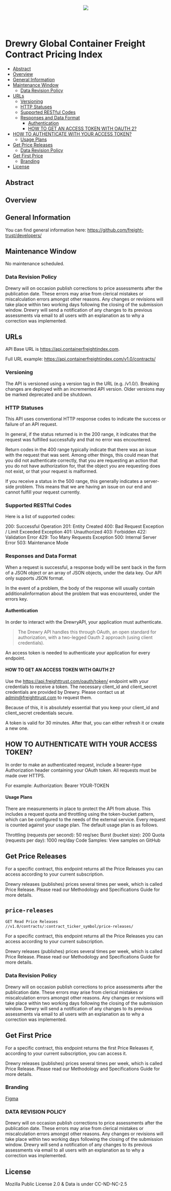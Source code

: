 

<!-- COPYRIGHT 2020 - DREWRY SHIPPING CONSULTANTS LTD ALL RIGHTS RESERVED
    -->
<!-- HEADER AREA DEFAULTS  -->
<!-- BANNER IMAGE -->
<p   align="center">

<img src="https://raw.githubusercontent.com/drewry-uk/openapi/master/assets/drewry-banner.png">
</p>
<br>
<br>
<!-- BANNER IMAGE -->
<!-- Badges Start -->
<!-- Badges End -->
<!-- HEADER AREA DEFAULTS END -->

# Drewry Global Container Freight Contract Pricing Index

- [Abstract](#abstract)
- [Overview](#overview)
- [General Information](#general-information)
- [Maintenance Window](#maintenance-window)
  * [Data Revision Policy](#data-revision-policy)
- [URLs](#urls)
  * [Versioning](#versioning)
  * [HTTP Statuses](#http-statuses)
  * [Supported RESTful Codes](#supported-restful-codes)
  * [Responses and Data Format](#responses-and-data-format)
    + [Authentication](#authentication)
    + [HOW TO GET AN ACCESS TOKEN WITH OAUTH 2?](#how-to-get-an-access-token-with-oauth-2-)
- [HOW TO AUTHENTICATE WITH YOUR ACCESS TOKEN?](#how-to-authenticate-with-your-access-token-)
    + [Usage Plans](#usage-plans)
- [Get Price Releases](#get-price-releases)
  * [Data Revision Policy](#data-revision-policy-1)
- [Get First Price](#get-first-price)
  * [Branding](#branding)
- [License](#license)

## Abstract

## Overview

## General Information
You can find general information here: https://github.com/freight-trust/developers/

## Maintenance Window
No maintenance scheduled.


### Data Revision Policy

Drewry will on occasion publish corrections to price assessments after the
publication date. These errors may arise from clerical mistakes or miscalculation
errors amongst other reasons. Any changes or revisions will take place
within two working days following the closing of the submission window. Drewry
will send a notification of any changes to its previous assessments via email to all
users with an explanation as to why a correction was implemented.


## URLs
API Base URL is https://api.containerfreightindex.com.

Full URL example: https://api.containerfreightindex.com/v1.0/contracts/

### Versioning
The API is versioned using a version tag in the URL (e.g. /v1.0/). Breaking changes are deployed with an incremented API version. Older versions may be marked deprecated and be shutdown.

### HTTP Statuses
This API uses conventional HTTP response codes to indicate the success or failure of an API request.

In general, if the status returned is in the 200 range, it indicates that the request was fulfilled successfully and that no error was encountered.

Return codes in the 400 range typically indicate that there was an issue with the request that was sent. Among other things, this could mean that you did not authenticate correctly, that you are requesting an action that you do not have authorization for, that the object you are requesting does not exist, or that your request is malformed.

If you receive a status in the 500 range, this generally indicates a server-side problem. This means that we are having an issue on our end and cannot fulfill your request currently.

### Supported RESTful Codes
Here is a list of supported codes:

200: Successful Operation
201: Entity Created
400: Bad Request Exception / Limit Exceeded Exception
401: Unauthorized
403: Forbidden
422: Validation Error
429: Too Many Requests Exception
500: Internal Server Error
503: Maintenance Mode

### Responses and Data Format
When a request is successful, a response body will be sent back in the form of a JSON object or an array of JSON objects, under the data key. Our API only supports JSON format.

In the event of a problem, the body of the response will usually contain additionalinformation about the problem that was encountered, under the errors key.

#### Authentication
In order to interact with the DrewryAPI, your application must authenticate.

> The Drewry API handles this through OAuth, an open standard for authorization, with a two-legged Oauth 2 approach (using client credentials).

An access token is needed to authenticate your application for every endpoint.

#### HOW TO GET AN ACCESS TOKEN WITH OAUTH 2?
Use the https://api.freighttrust.com/oauth/token/ endpoint with your credentials to receive a token. The necessary client_id and client_secret credentials are provided by Drewry. Please contact us at admin@freighttrust.com to request them.

Because of this, it is absolutely essential that you keep your client_id and client_secret credentials secure.

A token is valid for 30 minutes. After that, you can either refresh it or create a new one.

## HOW TO AUTHENTICATE WITH YOUR ACCESS TOKEN?
In order to make an authenticated request, include a bearer-type Authorization header containing your OAuth token. All requests must be made over HTTPS.

For example: Authorization: Bearer YOUR-TOKEN

#### Usage Plans
There are measurements in place to protect the API from abuse. This includes a request quota and throttling using the token-bucket pattern, which can be configured to the needs of the external service. Every request is counted against your usage plan. The default usage plan is as follows.

Throttling (requests per second): 50 req/sec
Burst (bucket size): 200
Quota (requests per day): 1000 req/day
Code Samples:
View samples on GitHub


## Get Price Releases

For a specific contract, this endpoint returns all the Price Releases you can
access according to your current subscription.

 Drewry releases (publishes) prices several times per week, which is called
Price Release. Please read our Methodology and Specifications Guide for more details.


## `price-releases`

```bash
GET Read Price Releases 
//v1.0/contracts/:contract_ticker_symbol/price-releases/
```

For a specific contract, this endpoint returns all the Price Releases you can access according to your current subscription.

Drewry releases (publishes) prices several times per week, which is called Price Release. Please read our Methodology and Specifications Guide for more details.

### Data Revision Policy

Drewry will on occasion publish corrections to price assessments after the
publication date. These errors may arise from clerical mistakes or miscalculation
errors amongst other reasons. Any changes or revisions will take place
within two working days following the closing of the submission window. Drewry
will send a notification of any changes to its previous assessments via email to all
users with an explanation as to why a correction was implemented.

## Get First Price

For a specific contract, this endpoint returns the first Price Releases if, according to your current subscription, you can access it.

Drewry releases (publishes) prices several times per week, which is called Price Release. Please read our Methodology and Specifications Guide for more details.



### Branding 

[Figma](https://www.figma.com/file/gntTyNDyu8q5eAI5WOvbGX/Untitled?node-id=21%3A3)

### DATA REVISION POLICY
Drewry will on occasion publish corrections to price assessments after the publication date. These errors may arise from clerical mistakes or miscalculation errors amongst other reasons. Any changes or revisions will take place within two working days following the closing of the submission window. Drewry will send a notification of any changes to its previous assessments via email to all users with an explanation as to why a correction was implemented.

## License 

Mozilla Public License 2.0 & Data is under CC-ND-NC-2.5
